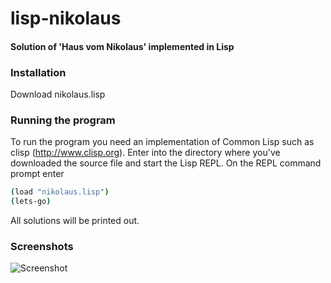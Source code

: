 # lisp-nikolaus
#### Solution of 'Haus vom Nikolaus' implemented in Lisp

### Installation

Download nikolaus.lisp

### Running the program

To run the program you need an implementation of Common Lisp such as clisp (http://www.clisp.org).
Enter into the directory where you've downloaded the source file and start the Lisp REPL. 
On the REPL command prompt enter

```bash
(load "nikolaus.lisp")
(lets-go)
```

All solutions will be printed out.

### Screenshots

![Screenshot](https://raw.github.com/frechmatz/lisp-nikolaus/master/doc/screenshot.jpg)


